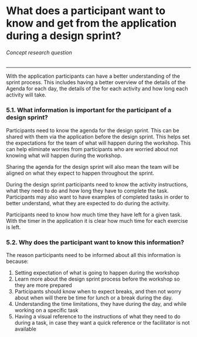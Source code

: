 # What does a participant want to know and get from the application during a design sprint?
###### Concept research question
---

With the application participants can have a better understanding of the sprint process. This includes having a better overview of the details of the Agenda for each day, the details of the for each activity and how long each activity will take.

### 5.1. What information is important for the participant of a design sprint?
Participants need to know the agenda for the design sprint. This can be shared with them via the application before the design sprint. This helps set the expectations for the team of what will happen during the workshop. This can help eliminate worries from participants who are worried about not knowing what will happen during the workshop.

Sharing the agenda for the design sprint will also mean the team will be aligned on what they expect to happen throughout the sprint.

During the design sprint participants need to know the activity instructions, what they need to do and how long they have to complete the task. Participants may also want to have examples of completed tasks in order to better understand, what they are expected to do during the activity.

Participants need to know how much time they have left for a given task. With the timer in the application it is clear how much time for each exercise is left.

### 5.2. Why does the participant want to know this information?
The reason participants need to be informed about all this information is because:
1. Setting expectation of what is going to happen during the workshop
2. Learn more about the design sprint process before the workshop so they are more prepared
3. Participants should know when to expect breaks, and then not worry about when will there be time for lunch or a break during the day.
4. Understanding the time limitations, they have during the day, and while working on a specific task
5. Having a visual reference to the instructions of what they need to do during a task, in case they want a quick reference or the facilitator is not available
